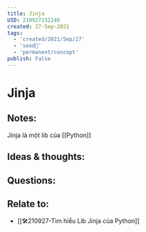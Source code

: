 ```yaml
---
title: Jinja
UID: 210927232240
created: 27-Sep-2021
tags:
  - 'created/2021/Sep/27'
  - 'seed🥜'
  - 'permanent/concept'
publish: False
---
```

# Jinja

## Notes:
Jinja là một lib của [[Python]]

## Ideas & thoughts:

## Questions:

## Relate to:
- [[🛠️210927-Tìm hiểu Lib Jinja của Python]]